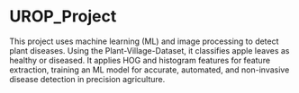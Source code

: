 # UROP_Project
This project uses machine learning (ML) and image processing to detect plant diseases. Using the Plant-Village-Dataset, it classifies apple leaves as healthy or diseased. It applies HOG and histogram features for feature extraction, training an ML model for accurate, automated, and non-invasive disease detection in precision agriculture.
